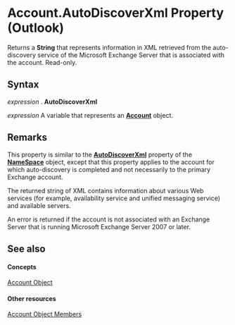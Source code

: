 
# Account.AutoDiscoverXml Property (Outlook)

Returns a  **String** that represents information in XML retrieved from the auto-discovery service of the Microsoft Exchange Server that is associated with the account. Read-only.


## Syntax

 _expression_ . **AutoDiscoverXml**

 _expression_ A variable that represents an **[Account](f624438c-4e45-2822-18b6-bfe8074a33c0.md)** object.


## Remarks

This property is similar to the  **[AutoDiscoverXml](34834000-1f53-2bfb-7546-886c6e2716fd.md)** property of the **[NameSpace](f0dcaa19-07f5-5d42-a3bf-2e42b7885644.md)** object, except that this property applies to the account for which auto-discovery is completed and not necessarily to the primary Exchange account.

The returned string of XML contains information about various Web services (for example, availability service and unified messaging service) and available servers.

An error is returned if the account is not associated with an Exchange Server that is running Microsoft Exchange Server 2007 or later.


## See also


#### Concepts


[Account Object](f624438c-4e45-2822-18b6-bfe8074a33c0.md)
#### Other resources


[Account Object Members](37759c57-d1ec-775c-cbe6-75c8f314d196.md)
